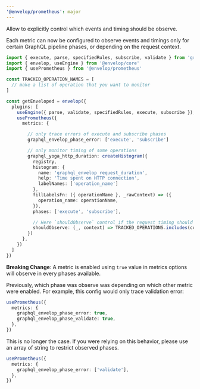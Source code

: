 ```yaml
---
'@envelop/prometheus': major
---
```


Allow to explicitly control which events and timing should be observe.

Each metric can now be configured to observe events and timings only for certain GraphQL pipeline
phases, or depending on the request context.

```ts
import { execute, parse, specifiedRules, subscribe, validate } from 'graphql'
import { envelop, useEngine } from '@envelop/core'
import { usePrometheus } from '@envelop/prometheus'

const TRACKED_OPERATION_NAMES = [
  // make a list of operation that you want to monitor
]

const getEnveloped = envelop({
  plugins: [
    useEngine({ parse, validate, specifiedRules, execute, subscribe }),
    usePrometheus({
      metrics: {

        // only trace errors of execute and subscribe phases
        graphql_envelop_phase_error: ['execute', 'subscribe']

        // only monitor timing of some operations
        graphql_yoga_http_duration: createHistogram({
          registry,
          histogram: {
            name: 'graphql_envelop_request_duration',
            help: 'Time spent on HTTP connection',
            labelNames: ['operation_name']
          },
          fillLabelsFn: ({ operationName }, _rawContext) => ({
            operation_name: operationName,
          }),
          phases: ['execute', 'subscribe'],

          // Here `shouldObserve` control if the request timing should be observed, based on context
          shouldObserve: (_, context) => TRACKED_OPERATIONS.includes(context?.params?.operationName),
        })
      },
    })
  ]
})
```

**Breaking Change**: A metric is enabled using `true` value in metrics options will observe in every
phases available.

Previously, which phase was observe was depending on which other metric were enabled. For example,
this config would only trace validation error:

```ts
usePrometheus({
  metrics: {
    graphql_envelop_phase_error: true,
    graphql_envelop_phase_validate: true,
  },
})
```

This is no longer the case. If you were relying on this behavior, please use an array of string to
restrict observed phases.

```ts
usePrometheus({
  metrics: {
    graphql_envelop_phase_error: ['validate'],
  },
})
```